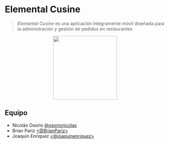 # Elemental Cusine

> *Elemental Cusine* es una aplicación integramente móvil diseñada para la administración y gestión de pedidos en restaurantes

<p align="center">
<img src="https://i.ibb.co/DL6LxbL/icon-transp.png" height="200">

## Equipo
* Nicolás Osorio [@osorionicolas](https://github.com/osorionicolas "Google!")
* Brian Pariz [<@BrianPariz>](https://github.com/BrianPariz, "Brian Pariz")
* Joaquín Enriquez [<@joaquinenriquez>](https://github.com/joaquinenriquez, "Joaquin Enriquez")


